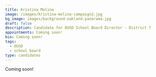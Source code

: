 ```yaml
---
title: Kristina Molina
image: /images/kristina-molina-campaign2.jpg
bg_image: images/background-oakland-panorama.jpg
draft: false
description: Candidate for OUSD School Board Director - District 7
appointments: Coming soon!
bio: Coming soon!
tags:
  - OUSD
  - school board
type: candidates
---
```

Coming soon!